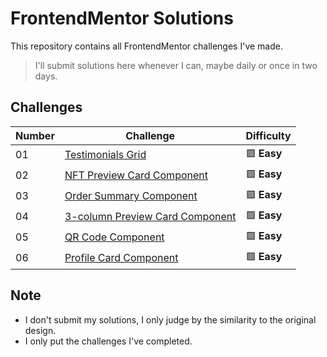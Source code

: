 # FrontendMentor Solutions

This repository contains all FrontendMentor challenges I've made.

> I'll submit solutions here whenever I can, maybe daily or once in two days.

## Challenges

| Number | Challenge | Difficulty |
| ------ | --------- | ---------- |
| 01 | [Testimonials Grid](testimonials-grid) | 🟩 **Easy** |
| 02 | [NFT Preview Card Component](nft-preview-card-component) | 🟩 **Easy** |
| 03 | [Order Summary Component](order-summary-component) | 🟩 **Easy** |
| 04 | [3-column Preview Card Component](3-column-preview-card-component) | 🟩 **Easy** |
| 05 | [QR Code Component](qr-code-component) | 🟩 **Easy** |
| 06 | [Profile Card Component](profile-card-component) | 🟩 **Easy** |

## Note
- I don't submit my solutions, I only judge by the similarity to the original design.
- I only put the challenges I've completed.
